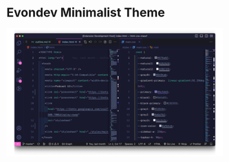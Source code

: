 # Evondev Minimalist Theme

![Preview](https://raw.githubusercontent.com/evondev/evondev-theme/master/preview.png)
